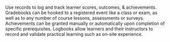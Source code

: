 Use records to log and track learner scores, outcomes, & achievements. Gradebooks can be hooked to a registered event like a class or exam, as well as to any number of course lessons, assessments or surveys. Achievements can be granted manually or automatically upon completion of specific prerequisites. Logbooks allow learners and their instructors to record and validate practical learning such as on-site experience.